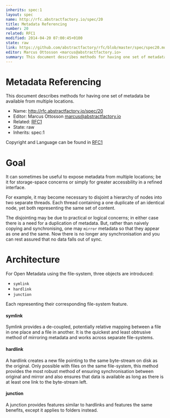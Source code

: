 ```yaml
---
inherits: spec:1
layout: spec
name: http://rfc.abstractfactory.io/spec/20
title: Metadata Referencing
number: 20
related: RFC1
modified: 2014-04-20 07:00:45+0100
state: raw
link: https://github.com/abstractfactory/rfc/blob/master/spec/spec20.md
editor: Marcus Ottosson <marcus@abstractfactory.io>
summary: This document describes methods for having one set of metadata be available from multiple locations.
---
```


# Metadata Referencing

This document describes methods for having one set of metadata be available from multiple locations.

* Name: http://rfc.abstractfactory.io/spec/20
* Editor: Marcus Ottosson <marcus@abstractfactory.io>
* Related: [RFC1](http://rfc.abstractfactory.io/spec/1)
* State: raw
* Inherits: spec:1

Copyright and Language can be found in [RFC1](http://rfc.abstractfactory.io/spec/1)

# Goal

It can sometimes be useful to expose metadata from multiple locations; be it for storage-space concerns or simply for greater accessbility in a refined interface.

For example, it may become necessary to disjoint a hierarchy of nodes into two separate threads. Each thread containing a one duplicate of an identical node, yet both representing the same set of content.

The disjointing may be due to practical or logical concerns; in either case there is a need for a duplication of metadata. But, rather than naively copying and synchronising, one may `mirror` metadata so that they appear as one and the same. Now there is no longer any synchronisation and you can rest assured that no data falls out of sync.

# Architecture

For Open Metadata using the file-system, three objects are introduced:

* `symlink`
* `hardlink`
* `junction`

Each representing their corresponding file-system feature.

#### symlink

Symlink provides a de-coupled, potentially relative mapping between a file in one place and a file in another. It is the quickest and least obtrusive method of mirroring metadata and works across separate file-systems.

#### hardlink

A hardlink creates a new file pointing to the same byte-stream on disk as the original. Only possible with files on the same file-system, this method provides the most robust method of ensuring synchronisation between original and mirror and also ensures that data is available as long as there is at least one link to the byte-stream left.

#### junction

A junction provides features similar to hardlinks and features the same benefits, except it applies to folders instead.